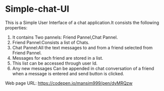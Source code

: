 # Simple-chat-UI
This is a Simple User Interface of a chat application.It consists the following properties: 
1. It contains Two pannels: Friend Pannel,Chat Pannel. 
2. Friend Pannel:Consists a list of Chats. 
3. Chat Pannel:All the text messages to and from a friend selected from Friend Pannel. 
4. Messages for each friend are stored in a list. 
5. This list can be accessed through user Id. 
6. Any new messages Can be appended in chat conversation of a friend when a message is entered and send button is clicked.

Web page URL: https://codepen.io/mansim999/pen/dyMRQzw

